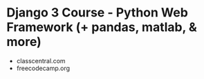 <H1>Django 3 Course - Python Web Framework (+ pandas, matlab, & more)</H1>
<ul>
  <li>classcentral.com</li>
  <li>freecodecamp.org</li>
</ul>
